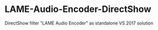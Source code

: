 # LAME-Audio-Encoder-DirectShow
DirectShow filter "LAME Audio Encoder" as standalone VS 2017 solution
